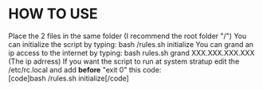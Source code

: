 <h1>HOW TO USE</h1>
Place the 2 files in the same folder (I recommend the root folder "/")
You can initialize the script by typing: bash /rules.sh initialize
You can grand an ip access to the internet by typing: bash rules.sh grand XXX.XXX.XXX.XXX (The ip adrress)
If you want the script to run at system stratup edit the /etc/rc.local and add <strong>before</strong> "exit 0" this code:<br>
[code]bash /rules.sh initialize[/code]
